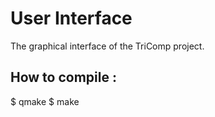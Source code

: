User Interface
===============

The graphical interface of the TriComp project.

How to compile :
----------------

$ qmake
$ make

